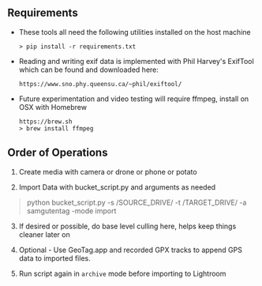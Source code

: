 ## Requirements

- These tools all need the following utilities installed on the host machine
    ```
    > pip install -r requirements.txt
    ```

- Reading and writing exif data is implemented with Phil Harvey's ExifTool which can be found and downloaded here:
    ```
    https://www.sno.phy.queensu.ca/~phil/exiftool/
    ```

- Future experimentation and video testing will require ffmpeg, install on OSX with Homebrew
    ```
    https://brew.sh
    > brew install ffmpeg
    ```

## Order of Operations
1. Create media with camera or drone or phone or potato

2. Import Data with bucket_script.py and arguments as needed

  > python bucket_script.py -s /SOURCE_DRIVE/ -t /TARGET_DRIVE/ -a samgutentag -mode import

3. If desired or possible, do base level culling here, helps keep things cleaner later on

4. Optional - Use GeoTag.app and recorded GPX tracks to append GPS data to imported files.

5. Run script again in `archive` mode before importing to Lightroom